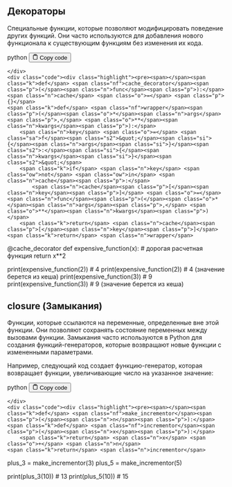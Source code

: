<h2>Декораторы</h2>
<p>Специальные функции, которые позволяют модифицировать поведение других функций.
Они часто используются для добавления нового функционала к существующим функциям без изменения их кода.</p>
<div class="code-element">
    <div class="lang-line">
        <text>python</text>
        <button class="copy-button"
        onclick="copyCode(this)">
    <svg stroke="currentColor"
         fill="none"
         stroke-width="2"
         viewBox="0 0 24 24"
         stroke-linecap="round"
         stroke-linejoin="round"
         class="h-4 w-4"
         height="1em"
         width="1em"
         xmlns="http://www.w3.org/2000/svg">
        <path d="M16 4h2a2 2 0 0 1 2 2v14a2 2 0 0 1-2 2H6a2 2 0 0 1-2-2V6a2 2 0 0 1 2-2h2"></path>
        <rect x="8" y="2" width="8" height="4" rx="1" ry="1"></rect>
    </svg>
    <text>Copy code</text>
</button>

    </div>
    <div class="code"><div class="highlight"><pre><span></span><span class="k">def</span> <span class="nf">cache_decorator</span><span class="p">(</span><span class="n">func</span><span class="p">):</span>
    <span class="n">cache</span> <span class="o">=</span> <span class="p">{}</span>
    <span class="k">def</span> <span class="nf">wrapper</span><span class="p">(</span><span class="o">*</span><span class="n">args</span><span class="p">,</span> <span class="o">**</span><span class="n">kwargs</span><span class="p">):</span>
        <span class="n">key</span> <span class="o">=</span> <span class="sa">f</span><span class="s2">&quot;</span><span class="si">{</span><span class="n">args</span><span class="si">}</span><span class="s2">:</span><span class="si">{</span><span class="n">kwargs</span><span class="si">}</span><span class="s2">&quot;</span>
        <span class="k">if</span> <span class="n">key</span> <span class="ow">not</span> <span class="ow">in</span> <span class="n">cache</span><span class="p">:</span>
            <span class="n">cache</span><span class="p">[</span><span class="n">key</span><span class="p">]</span> <span class="o">=</span> <span class="n">func</span><span class="p">(</span><span class="o">*</span><span class="n">args</span><span class="p">,</span> <span class="o">**</span><span class="n">kwargs</span><span class="p">)</span>
        <span class="k">return</span> <span class="n">cache</span><span class="p">[</span><span class="n">key</span><span class="p">]</span>
    <span class="k">return</span> <span class="n">wrapper</span>

<span class="nd">@cache_decorator</span>
<span class="k">def</span> <span class="nf">expensive_function</span><span class="p">(</span><span class="n">x</span><span class="p">):</span>
    <span class="c1"># дорогая расчетная функция</span>
    <span class="k">return</span> <span class="n">x</span><span class="o">**</span><span class="mi">2</span>

<span class="nb">print</span><span class="p">(</span><span class="n">expensive_function</span><span class="p">(</span><span class="mi">2</span><span class="p">))</span>  <span class="c1"># 4</span>
<span class="nb">print</span><span class="p">(</span><span class="n">expensive_function</span><span class="p">(</span><span class="mi">2</span><span class="p">))</span>  <span class="c1"># 4 (значение берется из кеша)</span>
<span class="nb">print</span><span class="p">(</span><span class="n">expensive_function</span><span class="p">(</span><span class="mi">3</span><span class="p">))</span>  <span class="c1"># 9</span>
<span class="nb">print</span><span class="p">(</span><span class="n">expensive_function</span><span class="p">(</span><span class="mi">3</span><span class="p">))</span>  <span class="c1"># 9 (значение берется из кеша)</span>
</pre></div></div>
</div>

<h2>closure (Замыкания)</h2>
<p>Функции, которые ссылаются на переменные, определенные вне этой функции.
Они позволяют сохранять состояние переменных между вызовами функции.
Замыкания часто используются в Python для создания функций-генераторов,
которые возвращают новые функции с измененными параметрами.</p>
<p>Например, следующий код создает функцию-генератор, которая возвращает
функции, увеличивающие число на указанное значение:</p>
<div class="code-element">
    <div class="lang-line">
        <text>python</text>
        <button class="copy-button"
        onclick="copyCode(this)">
    <svg stroke="currentColor"
         fill="none"
         stroke-width="2"
         viewBox="0 0 24 24"
         stroke-linecap="round"
         stroke-linejoin="round"
         class="h-4 w-4"
         height="1em"
         width="1em"
         xmlns="http://www.w3.org/2000/svg">
        <path d="M16 4h2a2 2 0 0 1 2 2v14a2 2 0 0 1-2 2H6a2 2 0 0 1-2-2V6a2 2 0 0 1 2-2h2"></path>
        <rect x="8" y="2" width="8" height="4" rx="1" ry="1"></rect>
    </svg>
    <text>Copy code</text>
</button>

    </div>
    <div class="code"><div class="highlight"><pre><span></span><span class="k">def</span> <span class="nf">make_incrementor</span><span class="p">(</span><span class="n">n</span><span class="p">):</span>
    <span class="k">def</span> <span class="nf">incrementor</span><span class="p">(</span><span class="n">x</span><span class="p">):</span>
        <span class="k">return</span> <span class="n">x</span> <span class="o">+</span> <span class="n">n</span>
    <span class="k">return</span> <span class="n">incrementor</span>

<span class="n">plus_3</span> <span class="o">=</span> <span class="n">make_incrementor</span><span class="p">(</span><span class="mi">3</span><span class="p">)</span>
<span class="n">plus_5</span> <span class="o">=</span> <span class="n">make_incrementor</span><span class="p">(</span><span class="mi">5</span><span class="p">)</span>

<span class="nb">print</span><span class="p">(</span><span class="n">plus_3</span><span class="p">(</span><span class="mi">10</span><span class="p">))</span>  <span class="c1"># 13</span>
<span class="nb">print</span><span class="p">(</span><span class="n">plus_5</span><span class="p">(</span><span class="mi">10</span><span class="p">))</span>  <span class="c1"># 15</span>
</pre></div></div>
</div>